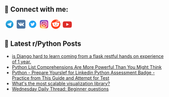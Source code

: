 ## 🔎 Connect with me:
[<img src="https://github.com/bullbesh/bullbesh/blob/main/images/Telegram.png" width="32" height="32" />](https://t.me/bullbesh)
[<img src="https://github.com/bullbesh/bullbesh/blob/main/images/VK.png" width="32" height="32" />](https://vk.com/bullbesh)
[<img src="https://github.com/bullbesh/bullbesh/blob/main/images/Twitter.png" width="32" height="32" />](https://twitter.com/bullbesh1)
[<img src="https://github.com/bullbesh/bullbesh/blob/main/images/Instagram.png" width="32" height="32" />](https://www.instagram.com/bullbesh)
[<img src="https://github.com/bullbesh/bullbesh/blob/main/images/Reddit.png" width="32" height="32" />](https://www.reddit.com/user/bullbesh)
[<img src="https://github.com/bullbesh/bullbesh/blob/main/images/YouTube.png" width="32" height="32" />](https://www.youtube.com/channel/UCtfjRs6uzgq5mfm8S06WTcg)

## 📕 Latest r/Python Posts
<!-- BLOG-POST-LIST:START -->
- [is Django hard to learn coming from a flask restful hands on experience of 1 year.](https://www.reddit.com/r/Python/comments/x7y5s7/is_django_hard_to_learn_coming_from_a_flask/)
- [Python List Comprehensions Are More Powerful Than You Might Think](https://www.reddit.com/r/Python/comments/x7y0xg/python_list_comprehensions_are_more_powerful_than/)
- [Python - Prepare Yourslef for Linkedin Python Assessment Badge - Practice from This Guide and Attempt for Test](https://www.reddit.com/r/Python/comments/x7vpz2/python_prepare_yourslef_for_linkedin_python/)
- [What&#39;s the most scalable visualization library?](https://www.reddit.com/r/Python/comments/x7vjuv/whats_the_most_scalable_visualization_library/)
- [Wednesday Daily Thread: Beginner questions](https://www.reddit.com/r/Python/comments/x7pxz6/wednesday_daily_thread_beginner_questions/)
<!-- BLOG-POST-LIST:END -->
